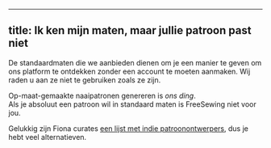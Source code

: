 ***

## title: Ik ken mijn maten, maar jullie patroon past niet

De standaardmaten die we aanbieden dienen om je een manier te geven om ons platform te ontdekken zonder een account te moeten aanmaken. Wij raden u aan ze niet te gebruiken zoals ze zijn.

Op-maat-gemaakte naaipatronen genereren is *ons ding*.\
Als je absoluut een patroon wil in standaard maten is FreeSewing niet voor jou.

Gelukkig zijn Fiona curates [een lijst met indie patroonontwerpers](https://chainstitcher.blogspot.com/p/indie-pattern-designers.html), dus je hebt veel alternatieven.
